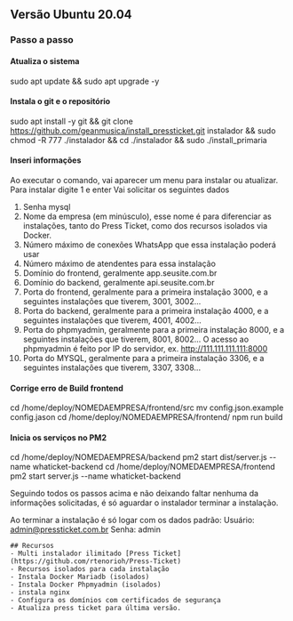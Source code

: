 ## Versão Ubuntu 20.04 
### Passo a passo

#### Atualiza o sistema
sudo apt update && sudo apt upgrade -y

#### Instala o git e o repositório
sudo apt install -y git && git clone https://github.com/geanmusica/install_pressticket.git instalador && sudo chmod -R 777 ./instalador && cd ./instalador && sudo ./install_primaria

#### Inseri informações
Ao executar o comando, vai aparecer um menu para instalar ou atualizar.
Para instalar digite 1 e enter
Vai solicitar os seguintes dados
1. Senha mysql
2. Nome da empresa (em minúsculo), esse nome é para diferenciar as instalações, tanto do Press Ticket, como dos recursos isolados via Docker.
3. Número máximo de conexões WhatsApp que essa instalação poderá usar
4. Número máximo de atendentes para essa instalação
5. Domínio do frontend, geralmente app.seusite.com.br
6. Domínio do backend, geralmente api.seusite.com.br
7. Porta do frontend, geralmente para a primeira instalação 3000, e a seguintes instalações que tiverem, 3001, 3002...
8. Porta do backend, geralmente para a primeira instalação 4000, e a seguintes instalações que tiverem, 4001, 4002...
9. Porta do phpmyadmin, geralmente para a primeira instalação 8000, e a seguintes instalações que tiverem, 8001, 8002...
O acesso ao phpmyadmin é feito por IP do servidor, ex. http://111.111.111.111:8000
10. Porta do MYSQL, geralmente para a primeira instalação 3306, e a seguintes instalações que tiverem, 3307, 3308...

#### Corrige erro de Build frontend
cd /home/deploy/NOMEDAEMPRESA/frontend/src
mv config.json.example config.jason
cd /home/deploy/NOMEDAEMPRESA/frontend/
npm run build

#### Inicia os serviços no PM2
cd /home/deploy/NOMEDAEMPRESA/backend
pm2 start dist/server.js --name whaticket-backend
cd /home/deploy/NOMEDAEMPRESA/frontend
pm2 start server.js --name whaticket-backend


Seguindo todos os passos acima e não deixando faltar nenhuma da informações solicitadas, é só aguardar o instalador terminar a instalação.

Ao terminar a instalação é só logar com os dados padrão:
Usuário: admin@pressticket.com.br
Senha: admin

```
## Recursos 
- Multi instalador ilimitado [Press Ticket](https://github.com/rtenorioh/Press-Ticket)
- Recursos isolados para cada instalação
- Instala Docker Mariadb (isolados)
- Instala Docker Phpmyadmin (isolados)
- instala nginx
- Configura os domínios com certificados de segurança
- Atualiza press ticket para última versão.




